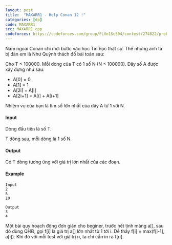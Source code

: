 ```yaml
---
layout: post
title:  "MAXARR1 - Help Conan 12 !"
categories: [dp]
code: MAXARR1
src: MAXARR1.cpp
codeforces: https://codeforces.com/group/FLVn1Sc504/contest/274822/problem/E
---
```




  


Năm ngoái Conan chỉ mới bước vào học Tin học thật sự. Thế nhưng anh ta bị đàn em là Như Quỳnh thách đố bài toán sau:

Cho T ≤ 100000. Mỗi dòng của T có 1 số N (N ≤ 100000). Dãy số A được xây dựng như sau:

+ A\[0\] = 0
+ A\[1\] = 1
+ A\[2i\] = A\[i\]
+ A\[2i+1\] = A\[i\] + A\[i+1\]

Nhiệm vụ của bạn là tìm số lớn nhất của dãy A từ 1 với N.

#### Input

Dòng đầu tiên là số T.

T dòng sau, mỗi dòng là 1 số N.

#### Output

Có T dòng tương ứng với giá trị lớn nhất của các đoạn.

#### Example

```
Input
2
5
10

Output
3
4
```

<!--more-->



Một bài quy hoạch động đơn giản cho beginer, trước hết tính mảng a[], sau đó dùng QHĐ, gọi f[i] là giá trị a[] lớn nhất từ 1 tới i. Dễ thấy f[i] = max(f[i-1], a[i]). Khi đó với mỗi test với giá trị n, ta chỉ cần in ra f[n].
